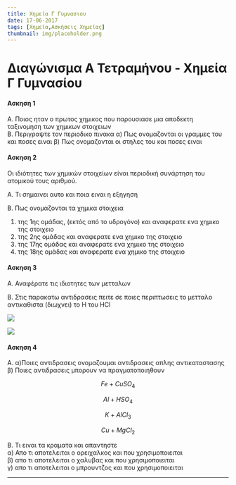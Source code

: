 ```yaml
---
title: Χημεία Γ Γυμνασιου
date: 17-06-2017
tags: [Χημεία,Ασκήσεις Χημείας]
thumbnail: img/placeholder.png
---
```




<script type="text/javascript" async
  src="https://cdnjs.cloudflare.com/ajax/libs/mathjax/2.7.2/MathJax.js?config=TeX-MML-AM_CHTML">
</script>


# Διαγώνισμα Α Τετραμήνου - Χημεία Γ Γυμνασίου

#### Ασκηση 1
Α. Ποιος ηταν ο πρωτος χημικος που παρουσιασε μια αποδεκτη ταξινομηση των χημικων στοιχειων  
Β. Περιγραψτε τον περιοδικο πινακα
α) Πως ονομαζονται οι γραμμες του και ποσες ειναι
β) Πως ονομαζονται οι στηλες του και ποσες ειναι


#### Ασκηση 2
Οι ιδιότητες των χημικών στοιχείων είναι περιοδική συνάρτηση του ατομικού τους αριθμού. 

Α. Τι σημαινει αυτο και ποια ειναι η εξηγηση

Β. Πως ονομαζονται τα χημικα στοιχεια
1) της 1ης ομάδας, (εκτός από το υδρογόνο) και αναφερατε  ενα χημικο της στοιχειο  
2) της 2ης ομάδας και αναφερατε  ενα χημικο της στοιχειο  
3) της 17ης ομάδας  και αναφερατε  ενα χημικο της στοιχειο  
4) της 18ης ομάδας και αναφερατε  ενα χημικο της στοιχειο  

#### Ασκηση 3
Α. Αναφέρατε τις ιδιοτητες των μετταλων   

Β. Στις παρακατω αντιδρασεις πειτε σε ποιες περιπτωσεις το μετταλο αντικαθιστα (διωχνει) το Η του HCl

![](/hugo/admin/img/metala3.jpg)

![](/hugo/admin/img/metala2.jpg)
 


#### Ασκηση 4
Α. α)Ποιες αντιδρασεις ονομαζουμαι αντιδρασεις απλης αντικαταστασης  
β) Ποιες αντιδρασεις μπορουν να πραγματοποιηθουν


$$
Fe + CuSO_4
$$

$$
Al + HSO_4
$$
 
    
$$
K + AlCl_3
$$  
   

$$
Cu + MgCl_2
$$


Β. Τι ειναι τα κραματα και απαντηστε  
α) Απο τι αποτελειται ο ορειχαλκος και που χρησιμοποιειται  
β) απο τι αποτελειται ο χαλυβας και που χρησιμοποιειται  
γ) απο τι αποτελειται ο μπρουντζος και που χρησιμοποιειται  
       
        
           
---       
